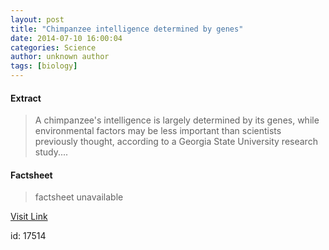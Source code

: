 ```yaml
---
layout: post
title: "Chimpanzee intelligence determined by genes"
date: 2014-07-10 16:00:04
categories: Science
author: unknown author
tags: [biology]
---
```



#### Extract
>A chimpanzee's intelligence is largely determined by its genes, while environmental factors may be less important than scientists previously thought, according to a Georgia State University research study....

#### Factsheet
>factsheet unavailable

[Visit Link](http://phys.org/news324211096.html)

id:   17514


